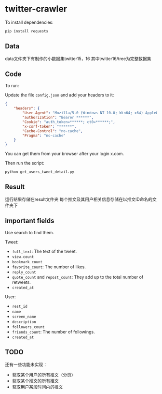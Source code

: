 # twitter-crawler

To install dependencies:

```bash
pip install requests
```
## Data

data文件夹下有制作的小数据集twitter15，16
其中twitter16/tree为完整数据集
## Code
To run:

Update the file `config.json` and add your headers to it:

```json
{
    "headers": {
        "User-Agent": "Mozilla/5.0 (Windows NT 10.0; Win64; x64) AppleWebKit/537.36 (KHTML, like Gecko) Chrome/122.0.0.0 Safari/537.36",
        "authorization": "Bearer ******",
        "Cookie": "auth_token=******; ct0=******;",
        "x-csrf-token": "******",
		"Cache-Control": "no-cache",
        "Pragma": "no-cache"
    }
}
```

You can get them from your browser after your login x.com.

Then run the script:

```bash
python get_users_tweet_detail.py
```
## Result

运行结果存储在result文件夹
每个推文及其用户相关信息存储在以推文ID命名的文件夹下

## important fields

Use search to find them.

Tweet:

- `full_text`: The text of the tweet.
- `view.count`
- `bookmark_count`
- `favorite_count`: The number of likes.
- `reply_count`
- `quote_count` and `repost_count`: They add up to the total number of retweets.
- `created_at`

User:

- `rest_id`
- `name`
- `screen_name`
- `description`
- `followers_count`
- `friends_count`: The number of followings.
- `created_at`
## TODO

还有一些功能未实现：

- 获取某个用户的所有推文（分页）
- 获取某个推文的所有推文
- 获取用户某段时间内的推文
